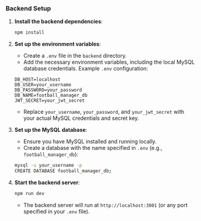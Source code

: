 ### Backend Setup

1. **Install the backend dependencies**:
    ```bash
    npm install
    ```

2. **Set up the environment variables**:
    - Create a `.env` file in the `backend` directory.
    - Add the necessary environment variables, including the local MySQL database credentials. Example `.env` configuration:

    ```env
    DB_HOST=localhost
    DB_USER=your_username
    DB_PASSWORD=your_password
    DB_NAME=football_manager_db
    JWT_SECRET=your_jwt_secret
    ```

    - Replace `your_username`, `your_password`, and `your_jwt_secret` with your actual MySQL credentials and secret key.

3. **Set up the MySQL database**:
    - Ensure you have MySQL installed and running locally.
    - Create a database with the name specified in `.env` (e.g., `football_manager_db`):
    ```bash
    mysql -u your_username -p
    CREATE DATABASE football_manager_db;
    ```

4. **Start the backend server**:
    ```bash
    npm run dev
    ```

    - The backend server will run at `http://localhost:3001` (or any port specified in your `.env` file).
